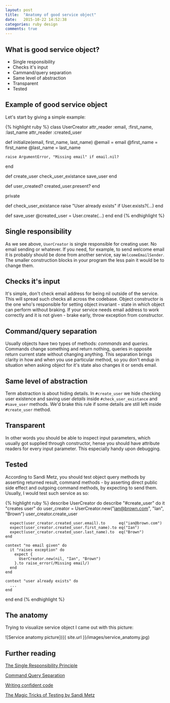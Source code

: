 ```yaml
---
layout: post
title:  "Anatomy of good service object"
date:   2015-10-22 14:52:38
categories: ruby design
comments: true
---
```


## What is good service object?
* Single responsibility
* Checks it's input
* Cammand/query separation
* Same level of abstraction
* Transparent
* Tested

## Example of good service object

Let's start by giving a simple example:

{% highlight ruby %}
class UserCreator
  attr_reader :email, :first_name, :last_name
  attr_reader :created_user

  def initialize(email, first_name, last_name)
    @email      = email
    @first_name = first_name
    @last_name  = last_name

    raise ArgumentError, "Missing email" if email.nil?
  end

  def create_user
    check_user_existance
    save_user
  end

  def user_created?
    created_user.present?
  end

  private

  def check_user_existance
    raise "User already exists" if User.exists?(...)
  end

  def save_user
    @created_user = User.create(...)
  end
end
{% endhighlight %}

## Single responsibility

As we see above, `UserCreator` is single responsible for creating user. No email
sending or whatever. If you need, for example, to send welcome email it is
probably should be done from another service, say `WelcomeEmailSender`.
The smaller construction blocks in your program the less pain it would
be to change them.

## Checks it's input

It's simple, don't check email address for being nil outside of the service. This
will spread such checks all across the codebase. Object constructor is the one who's responsible for setting object invariant - state in which object can perform without braking. If your service needs email address to work correctly and it is not given - brake early, throw exception from constructor.


## Command/query separation

Usually objects have two types of methods: *commands* and *queries*. Commands
change something and return nothing, queries in opposite return current
state without changing anything. This separation brings clarity in how and when
you use particular method, so you don't endup in situation when asking object
for it's state also changes it or sends email.

## Same level of abstraction

Term abstraction is about hiding details. In `#create_user` we hide checking user existence and saving user *details* inside `#check_user_existance` and `#save_user` methods. We'd brake this rule if some details are still left inside `#create_user` method.

## Transparent

In other words you should be able to inspect input parameters, which usually got supplied
through constructor, hense you should have attribute readers for every input parameter. This especially handy upon debugging.

## Tested

According to Sandi Metz, you should test object query methods by asserting
returned result, command methods - by asserting direct public side effect and
outgoing command methods, by expecting to send them. Usually, I would test such
service as so:

{% highlight ruby %}
describe UserCreator do
  describe "#create_user" do
    it "creates user" do
      user_creator = UserCreator.new("ian@brown.com", "Ian", "Brown")
      user_creator.create_user

      expect(user_creator.created_user.email).to      eq("ian@brown.com")
      expect(user_creator.created_user.first_name).to eq("Ian")
      expect(user_creator.created_user.last_name).to  eq("Brown")
    end

    context "no email given" do
      it "raises exception" do
        expect {
          UserCreator.new(nil, "Ian", "Brown")
        }.to raise_error(/Missing email/)
      end
    end

    context "user already exists" do
      ...
    end
  end
end
{% endhighlight %}

## The anatomy

Trying to visualize service object I came out with this picture:

![Service anatomy picture]({{ site.url }}/images/service_anatomy.jpg)

## Further reading

[The Single Responsibility Principle](http://www.objectmentor.com/resources/articles/srp.pdf)

[Command Query Separation](http://martinfowler.com/bliki/CommandQuerySeparation.html)

[Writing confident code](https://practicingruby.com/articles/confident-ruby)

[The Magic Tricks of Testing by Sandi Metz](https://www.youtube.com/watch?v=URSWYvyc42M)